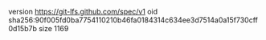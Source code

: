 version https://git-lfs.github.com/spec/v1
oid sha256:90f005fd0ba7754110210b46fa0184314c634ee3d7514a0a15f730cff0d15b7b
size 1169

